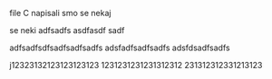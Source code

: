 file C napisali smo se nekaj

se neki
adfsadfs
asdfasdf
sadf










adfsadfsdfsadfsadfsadfs
adsfadfsadfsadfs
adsfdsadfsadfs




j12323132123123123123
1231231231231312312
231312312331213123